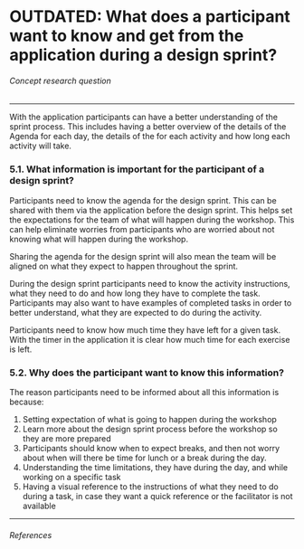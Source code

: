 # OUTDATED: What does a participant want to know and get from the application during a design sprint?
###### Concept research question
---

With the application participants can have a better understanding of the sprint process. This includes having a better overview of the details of the Agenda for each day, the details of the for each activity and how long each activity will take.

### 5.1. What information is important for the participant of a design sprint?
Participants need to know the agenda for the design sprint. This can be shared with them via the application before the design sprint. This helps set the expectations for the team of what will happen during the workshop. This can help eliminate worries from participants who are worried about not knowing what will happen during the workshop.

Sharing the agenda for the design sprint will also mean the team will be aligned on what they expect to happen throughout the sprint.

During the design sprint participants need to know the activity instructions, what they need to do and how long they have to complete the task. Participants may also want to have examples of completed tasks in order to better understand, what they are expected to do during the activity.

Participants need to know how much time they have left for a given task. With the timer in the application it is clear how much time for each exercise is left.

### 5.2. Why does the participant want to know this information?
The reason participants need to be informed about all this information is because:
1. Setting expectation of what is going to happen during the workshop
2. Learn more about the design sprint process before the workshop so they are more prepared
3. Participants should know when to expect breaks, and then not worry about when will there be time for lunch or a break during the day.
4. Understanding the time limitations, they have during the day, and while working on a specific task
5. Having a visual reference to the instructions of what they need to do during a task, in case they want a quick reference or the facilitator is not available

---

###### References
[^1]: Interviews with participants of the Shell Design Sprint
[^2]: Observations from the Shell Design Sprint, [Fly on the Wall](../../concept/fly-on-the-wall.md)
